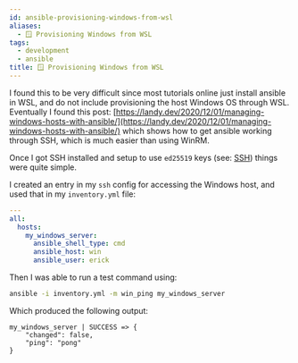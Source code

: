 ```yaml
---
id: ansible-provisioning-windows-from-wsl
aliases:
  - 🪟 Provisioning Windows from WSL
tags:
  - development
  - ansible
title: 🪟 Provisioning Windows from WSL
---
```


I found this to be very difficult since most tutorials online just install ansible in WSL, and do not include provisioning the host Windows OS through WSL. Eventually I found this post: [https://landy.dev/2020/12/01/managing-windows-hosts-with-ansible/](https://landy.dev/2020/12/01/managing-windows-hosts-with-ansible/) which shows how to get ansible working through SSH, which is much easier than using WinRM.

Once I got SSH installed and setup to use `ed25519` keys (see: [SSH](https://www.notion.so/SSH-b2bd717bc003422a890660ac57cb95a2?pvs=21)) things were quite simple.

I created an entry in my `ssh` config for accessing the Windows host, and used that in my `inventory.yml` file:

```yaml
---
all:
  hosts:
    my_windows_server:
      ansible_shell_type: cmd
      ansible_host: win
      ansible_user: erick
```

Then I was able to run a test command using:

```bash
ansible -i inventory.yml -m win_ping my_windows_server
```

Which produced the following output:

```
my_windows_server | SUCCESS => {
    "changed": false,
    "ping": "pong"
}
```